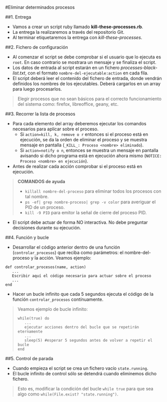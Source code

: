 
#Eliminar determinados procesos

##1. Entrega
* Vamos a crear un script ruby llamado **kill-these-processes.rb**.
* La entrega la realizaremos a través del repositorio Git.
* Al terminar etiquetaremos la entrega con *kill-these-processes*.

##2. Fichero de configuración

* Al comenzar el script se debe comprobar si el usuario que lo ejecuta es
`root`. En caso contrario se mostrara un mensaje y se finaliza el script.
* Los datos de entrada al script estarán en un fichero *processes-black-list.txt*,
con el formato `nombre-del-ejecutable:action` en cada fila.
* El script deberá leer el contenido del fichero de entrada, 
donde vendrán definidos los nombres de los ejecutables. Deberá cargarlos en un array
para luego procesarlos.

> Elegir procesos que no sean básicos para el correcto funcionamiento 
del sistema como: firefox, libreoffice, geany, etc.

##3. Recorrer la lista de procesos

* Para cada elemento del array deberemos ejecutar los comandos necesarios
para aplicar sobre el proceso.
    * Si `action=kill, k, remove o r` entonces si el proceso está en ejecución,
    se da la orden de eliminar el proceso y se muestra mensaje en pantalla
    (`_KILL_: Proceso <nombre> eliminado`).
    * Si `action=notify o n`, entonces se muestra un mensaje en pantalla
    avisando si dicho programa está en ejecución ahora mismo
    (`NOTICE: Proceso <nombre> en ejecución`).
* Antes de realizar cada acción comprobar si el proceso está en ejecución.

> **COMANDOS de ayuda**
> * `killall nombre-del-proceso` para eliminar todos los procesos con tal nombre.
> * `ps -ef| grep nombre-proceso| grep -v color` para averiguar el PID de un proceso.
> * `kill -9 PID` para emitor la señal de cierre del proceso PID.

* El script debe actuar de forma NO interactiva. No debe preguntar decisiones
durante su ejecución.

##4. Función y bucle

* Desarrollar el código anterior dentro de una función (`controlar_procesos`)
que reciba como parámetros: el nombre-del-proceso y la acción. Veamos ejemplo:

```
def controlar_procesos(name, action)
   ...
   Escribir aquí el código necesario para actuar sobre el proceso
   ...
end
```

* Hacer un bucle infinito que cada 5 segundos ejecuta el código de la función
`controlar_procesos` contínuamente.

> Veamos ejemplo de bucle infinito:
> ```
> while(true) do
>    ...
>    ejecutar acciones dentro del bucle que se repetirán eternamente
>    ...
>    sleep(5) #esperar 5 segundos antes de volver a repetir el bucle
> end
> ```

##5. Control de parada

* Cuando empieza el script se crea un fichero vacío `state.running`.
* El bucle infinito de control sólo se detendrá cuando eliminemos dicho fichero.

> Esto es, modificar la condición del bucle `while true` para que sea algo
> como `while(File.exist? "state.running")`.
